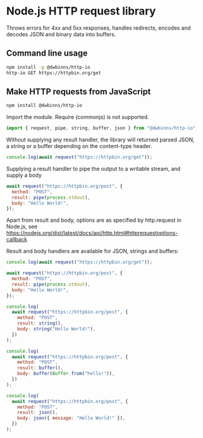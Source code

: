 # Node.js HTTP request library

Throws errors for 4xx and 5xx responses, handles redirects, encodes and decodes JSON and binary data into buffers.

## Command line usage

```sh
npm install -g @dwbinns/http-io
http-io GET https://httpbin.org/get
```

## Make HTTP requests from JavaScript

```sh
npm install @dwbinns/http-io
```

Import the module. Require (commonjs) is not supported.

```js
import { request, pipe, string, buffer, json } from "@dwbinns/http-io";
```

Without supplying any result handler, the library will returned parsed JSON, a string or a buffer depending on the content-type header.

```js
console.log(await request("https://httpbin.org/get"));
```

Supplying a result handler to pipe the output to a writable stream, and supply a body

```js
await request("https://httpbin.org/post", {
  method: "POST",
  result: pipe(process.stdout),
  body: "Hello World!",
});
```

Apart from result and body, options are as specified by http.request in Node.js, see https://nodejs.org/dist/latest/docs/api/http.html#httprequestoptions-callback

Result and body handlers are available for JSON, strings and buffers:

```js
console.log(await request("https://httpbin.org/get"));

await request("https://httpbin.org/post", {
  method: "POST",
  result: pipe(process.stdout),
  body: "Hello World!",
});

console.log(
  await request("https://httpbin.org/post", {
    method: "POST",
    result: string(),
    body: string("Hello World!"),
  })
);

console.log(
  await request("https://httpbin.org/post", {
    method: "POST",
    result: buffer(),
    body: buffer(Buffer.from("hello!")),
  })
);

console.log(
  await request("https://httpbin.org/post", {
    method: "POST",
    result: json(),
    body: json({ message: "Hello World!" }),
  })
);
```
